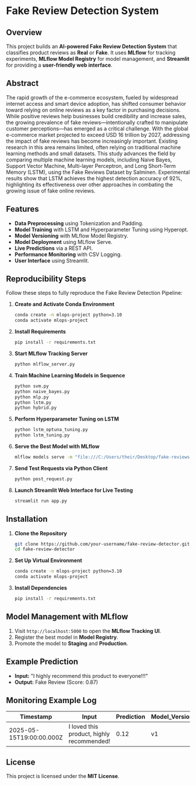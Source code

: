 # **Fake Review Detection System**

## Overview

This project builds an **AI-powered Fake Review Detection System** that classifies product reviews as **Real** or **Fake**.
It uses **MLflow** for tracking experiments, **MLflow Model Registry** for model management, and **Streamlit** for providing a **user-friendly web interface**.

## Abstract

The rapid growth of the e-commerce ecosystem, fueled by widespread internet access and smart device adoption, has shifted consumer behavior toward relying on online reviews as a key factor in purchasing decisions. While positive reviews help businesses build credibility and increase sales, the growing prevalence of fake reviews—intentionally crafted to manipulate customer perceptions—has emerged as a critical challenge. With the global e-commerce market projected to exceed USD 16 trillion by 2027, addressing the impact of fake reviews has become increasingly important. Existing research in this area remains limited, often relying on traditional machine learning methods and small datasets. This study advances the field by comparing multiple machine learning models, including Naive Bayes, Support Vector Machine, Multi-layer Perceptron, and Long Short-Term Memory (LSTM), using the Fake Reviews Dataset by Salminen. Experimental results show that LSTM achieves the highest detection accuracy of 92%, highlighting its effectiveness over other approaches in combating the growing issue of fake online reviews.



## Features

* **Data Preprocessing** using Tokenization and Padding.
* **Model Training** with LSTM and Hyperparameter Tuning using Hyperopt.
* **Model Versioning** with MLflow Model Registry.
* **Model Deployment** using MLflow Serve.
* **Live Predictions** via a REST API.
* **Performance Monitoring** with CSV Logging.
* **User Interface** using Streamlit.

## **Reproducibility Steps**

Follow these steps to fully reproduce the Fake Review Detection Pipeline:

1. **Create and Activate Conda Environment**

   ```bash
   conda create -n mlops-project python=3.10
   conda activate mlops-project
   ```

2. **Install Requirements**

   ```bash
   pip install -r requirements.txt
   ```

3. **Start MLflow Tracking Server**

   ```bash
   python mlflow_server.py
   ```

4. **Train Machine Learning Models in Sequence**

   ```bash
   python svm.py
   python naive_bayes.py
   python mlp.py
   python lstm.py
   python hybrid.py
   ```

5. **Perform Hyperparameter Tuning on LSTM**

   ```bash
   python lstm_optuna_tuning.py
   python lstm_tuning.py
   ```

6. **Serve the Best Model with MLflow**

   ```bash
   mlflow models serve -m "file:///C:/Users/their/Desktop/fake-reviews-detection/mlruns/0/f0023b3f2a3448d886f4e4236bdb51b2/artifacts/model" -p 1234 --host 0.0.0.0 --no-conda
   ```

7. **Send Test Requests via Python Client**

   ```bash
   python post_request.py
   ```

8. **Launch Streamlit Web Interface for Live Testing**

   ```bash
   streamlit run app.py
   ```



## Installation

1. **Clone the Repository**

   ```bash
   git clone https://github.com/your-username/fake-review-detector.git
   cd fake-review-detector
   ```

2. **Set Up Virtual Environment**

   ```bash
   conda create -n mlops-project python=3.10
   conda activate mlops-project
   ```

3. **Install Dependencies**

   ```bash
   pip install -r requirements.txt
   ```



## Model Management with MLflow

1. Visit `http://localhost:5000` to open the **MLflow Tracking UI**.
2. Register the best model in **Model Registry**.
3. Promote the model to **Staging** and **Production**.


## Example Prediction

* **Input:** "I highly recommend this product to everyone!!!"
* **Output:** Fake Review (Score: 0.87)


## Monitoring Example Log

| Timestamp                | Input                                     | Prediction | Model\_Version | Response\_Time(s) | Status\_Code |
| ------------------------ | ----------------------------------------- | ---------- | -------------- | ----------------- | ------------ |
| 2025-05-15T19:00:00.000Z | I loved this product, highly recommended! | 0.12       | v1             | 0.4321            | 200          |



## License

This project is licensed under the **MIT License**.
